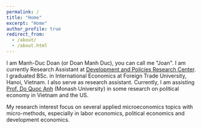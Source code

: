 ```yaml
---
permalink: /
title: "Home"
excerpt: "Home"
author_profile: true
redirect_from: 
  - /about/
  - /about.html
---
```


I am Manh-Duc Doan (or Doan Manh Duc), you can call me "Joan". I am currently Research Assistant at [Development and Policies Research Center](https://depocen.org/en/). I graduated BSc. in International Economics at Foreign Trade University, Hanoi, Vietnam. I also serve as research assistant. Currently, I am assisting [Prof. Do Quoc Anh](https://sites.google.com/site/qaquocanhdo/) (Monash University) in some research on political economy in Vietnam and the US.

My research interest focus on several applied microeconomics topics with micro-methods, especially in labor economics, political economics and development economics.
